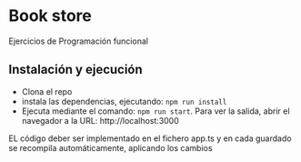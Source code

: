 # Book store

Ejercicios de Programación funcional

## Instalación y ejecución

* Clona el repo
* instala las dependencias, ejecutando: ```npm run install```
* Ejecuta mediante el comando: ```npm run start```. Para ver la salida, abrir el navegador a la URL: http://localhost:3000

EL código deber ser implementado en el fichero app.ts y en cada guardado se recompila automáticamente, aplicando los cambios